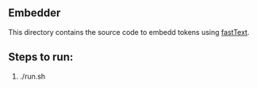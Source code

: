 ## Embedder

This directory contains the source code to embedd tokens using [fastText](https://fasttext.cc/).

## Steps to run: 

1. ./run.sh